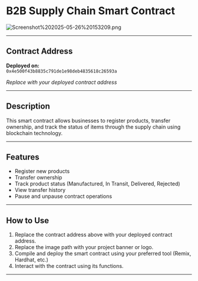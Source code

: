 # B2B Supply Chain Smart Contract

![Screenshot%202025-05-26%20153209.png](images/Screenshot%202025-05-26%20153209.png)


---

## Contract Address

**Deployed on:**  
`0x4e500f43b8835c791de1e98deb4835618c26593a`

*Replace with your deployed contract address*

---

## Description

This smart contract allows businesses to register products, transfer ownership, and track the status of items through the supply chain using blockchain technology.

---

## Features

- Register new products  
- Transfer ownership  
- Track product status (Manufactured, In Transit, Delivered, Rejected)  
- View transfer history  
- Pause and unpause contract operations  

---

## How to Use

1. Replace the contract address above with your deployed contract address.  
2. Replace the image path with your project banner or logo.  
3. Compile and deploy the smart contract using your preferred tool (Remix, Hardhat, etc.)  
4. Interact with the contract using its functions.

---

